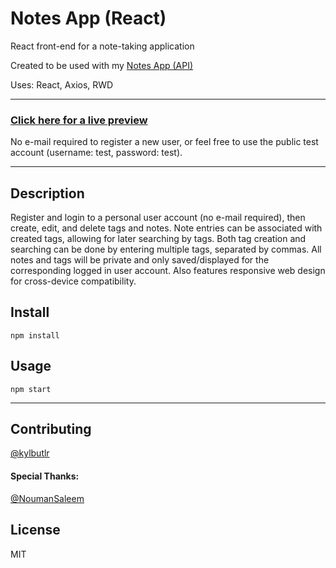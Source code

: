 # Notes App (React)

React front-end for a note-taking application

Created to be used with my [Notes App (API)](https://github.com/kylbutlr/notes-app-api)

Uses: React, Axios, RWD

***

### [Click here for a live preview](https://kylbutlr-notes-react.herokuapp.com/)

No e-mail required to register a new user, or feel free to use the public test account (username: test, password: test).

***

## Description

Register and login to a personal user account (no e-mail required), then create, edit, and delete tags and notes. Note entries can be associated with created tags, allowing for later searching by tags. Both tag creation and searching can be done by entering multiple tags, separated by commas. All notes and tags will be private and only saved/displayed for the corresponding logged in user account. Also features responsive web design for cross-device compatibility.

## Install

```shell
npm install
```

## Usage

```shell
npm start
```

***

## Contributing

[@kylbutlr](https://github.com/kylbutlr)

#### Special Thanks: 

[@NoumanSaleem](https://github.com/NoumanSaleem)

## License

MIT
